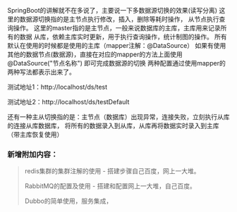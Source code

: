 SpringBoot的讲解就不在多说了，主要说一下多数据源切换的效果(读写分离)
这里的数据源切换指的是主节点执行修改，插入，删除等耗时操作，
从节点执行查询操作。
这里的master指的是主节点，一般来说数据库的主库，主库用来记录所有的数据
从库，依赖主库实时更新，用于执行查询操作，统计制图的操作。
所有默认在使用的时候都是使用的主库（mapper注解：@DataSource）
如果有使用其他的数据节点(数据源)，直接在对应的mapper的方法上面使用@DataSource("节点名称")  即可完成数据源的切换
两种配置通过使用mapper的两种写法都表示出来了。

测试地址1：http://localhost/ds/test

测试地址2：http://localhost/ds/testDefault



还有一种主从切换指的是：主节点（数据库）出现异常，连接失败，立刻执行从库的连接从库数据库，
将所有的数据录入到从库，从库再将数据实时录入到主库（带主库恢复使用）


### 新增附加内容：
> redis集群的集群注解的使用   -   搭建步骤自己百度，网上一大堆。
>
> RabbitMQ的配置及使用  -  搭建和配置网上一大堆，自己百度。
>
> Dubbo的简单使用，服务集成，